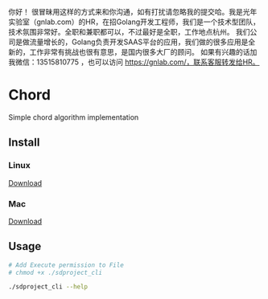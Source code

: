 你好！
很冒昧用这样的方式来和你沟通，如有打扰请忽略我的提交哈。我是光年实验室（gnlab.com）的HR，在招Golang开发工程师，我们是一个技术型团队，技术氛围非常好。全职和兼职都可以，不过最好是全职，工作地点杭州。
我们公司是做流量增长的，Golang负责开发SAAS平台的应用，我们做的很多应用是全新的，工作非常有挑战也很有意思，是国内很多大厂的顾问。
如果有兴趣的话加我微信：13515810775  ，也可以访问 https://gnlab.com/，联系客服转发给HR。
# Chord

Simple chord algorithm implementation

## Install

### Linux
[Download](https://github.com/maycommit/chord/raw/master/dist/linux/sdproject_cli)

### Mac
[Download](https://github.com/maycommit/chord/raw/master/dist/mac/sdproject_cli)

## Usage
```sh
# Add Execute permission to File
# chmod +x ./sdproject_cli

./sdproject_cli --help
```
